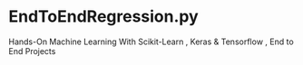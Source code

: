 # EndToEndRegression.py
Hands-On Machine Learning With Scikit-Learn , Keras &amp; Tensorflow , End to End Projects
